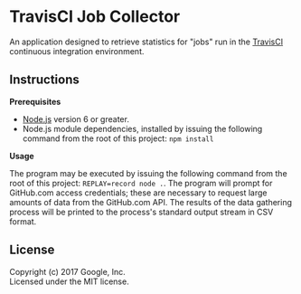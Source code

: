 # TravisCI Job Collector

An application designed to retrieve statistics for "jobs" run in the
[TravisCI](https://travis-ci.org) continuous integration environment.

## Instructions

**Prerequisites**

- [Node.js](https://nodejs.org/) version 6 or greater.
- Node.js module dependencies, installed by issuing the following command from
  the root of this project: `npm install`

**Usage**

The program may be executed by issuing the following command from the root of
this project: `REPLAY=record node .`. The program will prompt for GitHub.com
access credentials; these are necessary to request large amounts of data from
the GitHub.com API. The results of the data gathering process will be printed
to the process's standard output stream in CSV format.

## License

Copyright (c) 2017 Google, Inc.  
Licensed under the MIT license.
